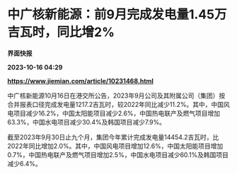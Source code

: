# 中广核新能源：前9月完成发电量1.45万吉瓦时，同比增2%
**界面快报**

**2023-10-16 04:29**

**https://www.jiemian.com/article/10231468.html**

中广核新能源10月16日在港交所公告，2023年9月公司及其附属公司（集团）按合并报表口径完成发电量1217.2吉瓦时，较2022年同比减少11.2%。其中，中国风电项目减少16.2%，中国太阳能项目减少2.6%，中国热电联产及燃气项目增加63.3%，中国水电项目减少30.4%及韩国项目减少7.9%。

截至2023年9月30日止九个月，集团今年累计完成发电量14454.2吉瓦时，比2022年同比增加2.0%。其中，中国风电项目增加12.6%，中国太阳能项目增加0.7%，中国热电联产及燃气项目增加2.5%，中国水电项目减少60.1%及韩国项目减少6.4%。